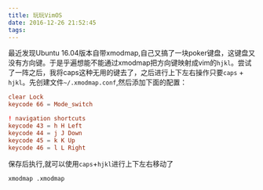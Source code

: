 ```yaml
---
title: 玩玩VimOS
date: 2016-12-26 21:52:45
tags:
---
```


最近发现Ubuntu 16.04版本自带xmodmap,自己又搞了一块poker键盘，这键盘又没有方向键。于是乎遍想能不能通过xmodmap把方向键映射成vim的`hjkl`。尝试了一阵之后，我将caps这种无用的键去了，之后进行上下左右操作只要`caps` + `hjkl`。先创建文件`~/.xmodmap.conf`,然后添加下面的配置：

```conf
clear Lock
keycode 66 = Mode_switch

! navigation shortcuts
keycode 43 = h H Left
keycode 44 = j J Down
keycode 45 = k K Up
keycode 46 = l L Right

```

保存后执行,就可以使用`caps`+`hjkl`进行上下左右移动了

```shell
xmodmap .xmodmap
```
